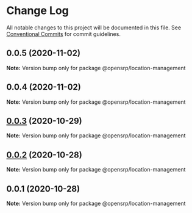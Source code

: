 # Change Log

All notable changes to this project will be documented in this file.
See [Conventional Commits](https://conventionalcommits.org) for commit guidelines.

## 0.0.5 (2020-11-02)

**Note:** Version bump only for package @opensrp/location-management





## 0.0.4 (2020-11-02)

**Note:** Version bump only for package @opensrp/location-management





## [0.0.3](https://github.com/OpenSRP/web/compare/@opensrp/location-management@0.0.2...@opensrp/location-management@0.0.3) (2020-10-29)

**Note:** Version bump only for package @opensrp/location-management





## [0.0.2](https://github.com/OpenSRP/web/compare/@opensrp/location-management@0.0.1...@opensrp/location-management@0.0.2) (2020-10-28)

**Note:** Version bump only for package @opensrp/location-management





## 0.0.1 (2020-10-28)

**Note:** Version bump only for package @opensrp/location-management
